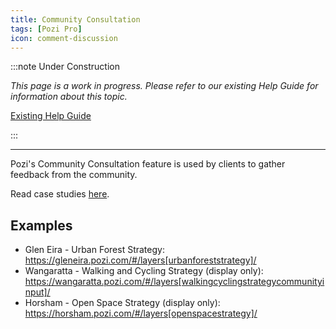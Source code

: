 ```yaml
---
title: Community Consultation
tags: [Pozi Pro]
icon: comment-discussion
---
```


:::note Under Construction

*This page is a work in progress. Please refer to our existing Help Guide for information about this topic.*

[Existing Help Guide](https://help.pozi.com/search?query=community+consultation)

:::

---

Pozi's Community Consultation feature is used by clients to gather feedback from the community.

Read case studies [here](/tags/community-consultation).

## Examples

* Glen Eira - Urban Forest Strategy: https://gleneira.pozi.com/#/layers[urbanforeststrategy]/
* Wangaratta - Walking and Cycling Strategy (display only): https://wangaratta.pozi.com/#/layers[walkingcyclingstrategycommunityinput]/
* Horsham - Open Space Strategy (display only): https://horsham.pozi.com/#/layers[openspacestrategy]/
